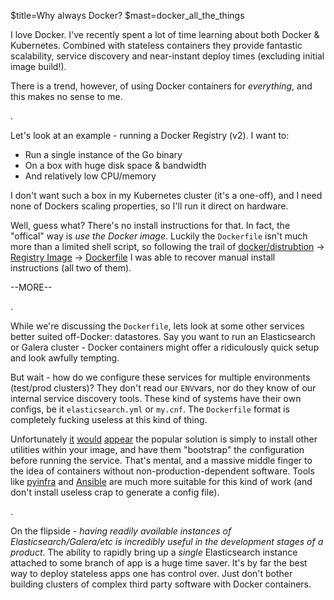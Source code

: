$title=Why always Docker?
$mast=docker_all_the_things

I love Docker. I've recently spent a lot of time learning about both Docker & Kubernetes. Combined with stateless containers they provide fantastic scalability, service discovery and near-instant deploy times (excluding initial image build!).

There is a trend, however, of using Docker containers for _everything_, and this makes no sense to me.

.

Let's look at an example - running a Docker Registry (v2). I want to:

+ Run a single instance of the Go binary
+ On a box with huge disk space & bandwidth
+ And relatively low CPU/memory

I don't want such a box in my Kubernetes cluster (it's a one-off), and I need none of Dockers scaling properties, so I'll run it direct on hardware.

Well, guess what? There's no install instructions for that. In fact, the "offical" way is _use the Docker image_. Luckily the `Dockerfile` isn't much more than a limited shell script, so following the trail of [docker/distrubtion](https://github.com/docker/distribution) -> [Registry Image](https://hub.docker.com/_/registry/) -> [Dockerfile](https://github.com/docker/distribution-library-image/blob/0258654c749c96ca876b1d9ce456bee42b6794de/Dockerfile) I was able to recover manual install instructions (all two of them).

--MORE--

.

While we're discussing the `Dockerfile`, lets look at some other services better suited off-Docker: datastores. Say you want to run an Elasticsearch or Galera cluster - Docker containers might offer a ridiculously quick setup and look awfully tempting.

But wait - how do we configure these services for multiple environments (test/prod clusters)? They don't read our `ENV`vars, nor do they know of our internal service discovery tools. These kind of systems have their own configs, be it `elasticsearch.yml` or `my.cnf`. The `Dockerfile` format is completely fucking useless at this kind of thing.

Unfortunately [it](http://blog.tryolabs.com/2015/03/26/configurable-docker-containers-for-multiple-environments/) [would](https://blog.codeship.com/cross-platform-docker-development-environment/) [appear](https://groups.google.com/forum/#!topic/docker-user/Vi6oj9FW2m4) the popular solution is simply to install other utilities within your image, and have them "bootstrap" the configuration before running the service. That's mental, and a massive middle finger to the idea of containers without non-production-dependent software. Tools like [pyinfra](https://github.com/Fizzadar/pyinfra) and [Ansible](https://github.com/Ansible/ansible) are much more suitable for this kind of work (and don't install useless crap to generate a config file).

.

On the flipside - _having readily available instances of Elasticsearch/Galera/etc is incredibly useful in the development stages of a product_. The ability to rapidly bring up a _single_ Elasticsearch instance attached to some branch of app is a huge time saver. It's by far the best way to deploy stateless apps one has control over. Just don't bother building clusters of complex third party software with Docker containers.
